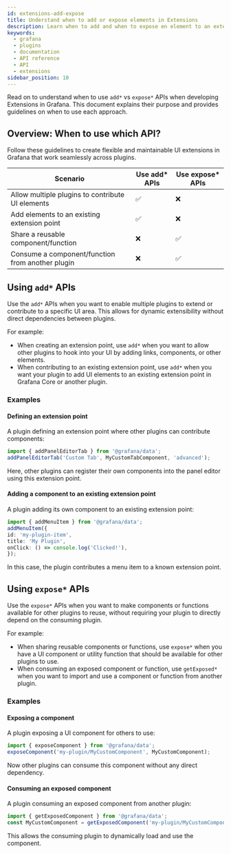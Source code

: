 ```yaml
---
id: extensions-add-expose
title: Understand when to add or expose elements in Extensions
description: Learn when to add and when to expose en element to an extension point.
keywords:
  - grafana
  - plugins
  - documentation
  - API reference
  - API
  - extensions
sidebar_position: 10
---
```


Read on to understand when to use `add*` vs `expose*` APIs when developing Extensions in Grafana. This document explains their purpose and provides guidelines on when to use each approach.

## Overview: When to use which API?

Follow these guidelines to create flexible and maintainable UI extensions in Grafana that work seamlessly across plugins.

| Scenario      | Use add* APIs          | Use expose* APIs |
| -------------- | ------------------ | -------- |
| Allow multiple plugins to contribute UI elements | ✅ |  ❌  |
| Add elements to an existing extension point | ✅ |  ❌  |
| Share a reusable component/function | ❌ |  ✅ |
| Consume a component/function from another plugin | ❌ |  ✅ |

## Using `add*` APIs

Use the `add*` APIs when you want to enable multiple plugins to extend or contribute to a specific UI area. This allows for dynamic extensibility without direct dependencies between plugins. 

For example:

- When creating an extension point, use `add*` when you want to allow other plugins to hook into your UI by adding links, components, or other elements.
- When contributing to an existing extension point, use `add*` when you want your plugin to add UI elements to an existing extension point in Grafana Core or another plugin.

### Examples

#### Defining an extension point

A plugin defining an extension point where other plugins can contribute components:

```typescript
import { addPanelEditorTab } from '@grafana/data';
addPanelEditorTab('Custom Tab', MyCustomTabComponent, 'advanced');
```

Here, other plugins can register their own components into the panel editor using this extension point.

#### Adding a component to an existing extension point

A plugin adding its own component to an existing extension point:

```typescript
import { addMenuItem } from '@grafana/data';
addMenuItem({
id: 'my-plugin-item',
title: 'My Plugin',
onClick: () => console.log('Clicked!'),
});
```

In this case, the plugin contributes a menu item to a known extension point.

## Using `expose*` APIs

Use the `expose*` APIs when you want to make components or functions available for other plugins to reuse, without requiring your plugin to directly depend on the consuming plugin. 

For example:

- When sharing reusable components or functions, use `expose*` when you have a UI component or utility function that should be available for other plugins to use.
- When consuming an exposed component or function, use `getExposed*` when you want to import and use a component or function from another plugin.

### Examples

#### Exposing a component

A plugin exposing a UI component for others to use:

```typescript
import { exposeComponent } from '@grafana/data';
exposeComponent('my-plugin/MyCustomComponent', MyCustomComponent);
```

Now other plugins can consume this component without any direct dependency.

#### Consuming an exposed component

A plugin consuming an exposed component from another plugin:

```typescript
import { getExposedComponent } from '@grafana/data';
const MyCustomComponent = getExposedComponent('my-plugin/MyCustomComponent');
```

This allows the consuming plugin to dynamically load and use the component.



